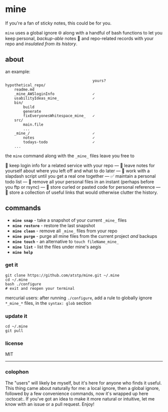 # mine

If you're a fan of sticky notes, this could be for you.

`mine` uses a global ignore :globe_with_meridians: along with a handful of bash
functions to let you keep personal, _backup-able_ notes :memo: and repo-related
records with your repo and _insulated from its history_.

## about

an example:

                                           yours?
    hypothetical_repo/
        readme.md
        _mine_AWSloginInfo                 ✓
        usabilityIdeas_mine_               ✓
        bin/
            build
            generate
            fixEveryonesWhitespace_mine_   ✓
        src/
            main.file
            ...
        _mine_/                            ✓
            notes                          ✓
            todays-todo                    ✓
        ...

the `mine` command along with the `_mine_` files leave you free to

:closed_lock_with_key: keep login info for a related service with your repo
&mdash; :pencil: leave notes for yourself about where you left off and what to do later
&mdash; :running: work with a slapdash script until you get a real one together
&mdash; :white_check_mark: maintain a personal todo list
&mdash; :dash: remove all your personal files in an instant (perhaps before you ftp or rsync)
&mdash; :page_with_curl: store curled or pasted code for personal reference
&mdash; :link: store a collection of useful links that would otherwise clutter the history.

## commands

  * **`mine snap`** - take a snapshot of your current `_mine_` files
  * **`mine restore`** - restore the last snapshot
  * **`mine clean`** - remove all `_mine_` files from your repo
  * **`mine purge`** - purge all mine files from the current project _and_ backups
  * **`mine touch`** - an alternative to `touch fileName_mine_`
  * **`mine list`** - list the files under mine's aegis
  * **`mine help`**

### get it

    git clone https://github.com/atstp/mine.git ~/.mine
    cd ~/.mine
    bash ./configure
    # exit and reopen your terminal

mercurial users: after running `./configure`, add a rule to globally ignore
`*_mine_*` files, in the `syntax: glob` section

### update it

    cd ~/.mine
    git pull

### license

MIT

--------------------------------------------------------------------------------

### colophon

The "users" will likely be myself, but it's here for anyone who finds it useful.
This thing came about naturally for me: a local ignore, then a global ignore,
followed by a few convenience commands, now it's wrapped up here :octocat:.
If you've got an idea to make it more natural or intuitive, let me know with
an issue or a pull request. Enjoy!
